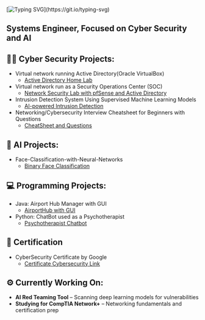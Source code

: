 [![Typing SVG](https://readme-typing-svg.herokuapp.com?font=Fira+Code&size=26&duration=4000&pause=1000&color=00C853&vCenter=true&width=480&lines=HI%2C+I'M+CHRIS!)](https://git.io/typing-svg)

## Systems Engineer, Focused on Cyber Security and AI 

## 👨‍💻 Cyber Security Projects:
- Virtual network running Active Directory(Oracle VirtualBox)
  - [Active Directory Home Lab](https://github.com/ChrisXioannou/HomeLabDirectory)
- Virtual network run as a Security Operations Center (SOC)
  - [Network Security Lab with pfSense and Active Directory](https://github.com/ChrisXioannou/SOC_PFSPLINE)
- Intrusion Detection System Using Supervised Machine Learning Models
  - [AI-powered Intrusion Detection](https://github.com/ChrisXioannou/Intrusion-Detection-System-Using-Supervised-Machine-Learning-Models)
- Networking/Cybersecurity Interview Cheatsheet for Beginners with Questions
  - [CheatSheet and Questions](https://github.com/ChrisXioannou/Networking-Cybersecurity-Interview-Cheatsheet-for-Beginners)

## 🧠 AI Projects: 
- Face-Classification-with-Neural-Networks
  - [Binary Face Classification](https://github.com/ChrisXioannou/Face-Classification-with-Neural-Networks)
  
## 💻 Programming Projects: 
- Java: Airport Hub Manager with GUI
  - [AirportHub with GUI](https://github.com/ChrisXioannou/Airport-Hub-Manager)
- Python: ChatBot used as a Psychotherapist
  - [Psychotherapist Chatbot](https://github.com/ChrisXioannou/Psychotherapist-Chatbot)
  
## 📜 Certification
- CyberSecurity Certificate by Google 
  - [Certificate Cybersecurity Link](https://coursera.org/verify/professional-cert/P8EV4EFLXEVX)

## ⚙️ Currently Working On:
- **AI Red Teaming Tool** – Scanning deep learning models for vulnerabilities
- **Studying for CompTIA Network+** – Networking fundamentals and certification prep
